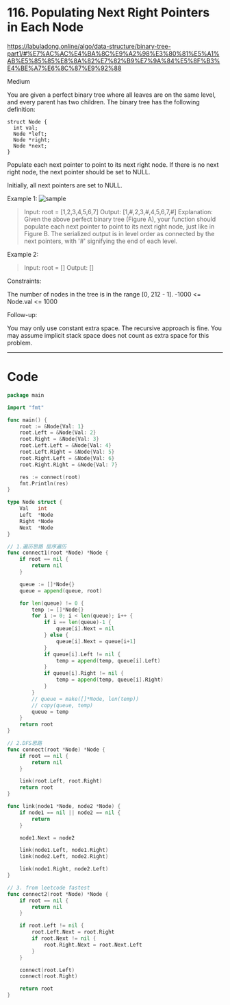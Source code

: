 # 116. Populating Next Right Pointers in Each Node

<https://labuladong.online/algo/data-structure/binary-tree-part1/#%E7%AC%AC%E4%BA%8C%E9%A2%98%E3%80%81%E5%A1%AB%E5%85%85%E8%8A%82%E7%82%B9%E7%9A%84%E5%8F%B3%E4%BE%A7%E6%8C%87%E9%92%88>

Medium

You are given a perfect binary tree where all leaves are on the same level, and every parent has two children. The binary tree has the following definition:

```
struct Node {
  int val;
  Node *left;
  Node *right;
  Node *next;
}
```

Populate each next pointer to point to its next right node. If there is no next right node, the next pointer should be set to NULL.

Initially, all next pointers are set to NULL.

 

Example 1:
![sample](https://assets.leetcode.com/uploads/2019/02/14/116_sample.png)
> Input: root = [1,2,3,4,5,6,7]
Output: [1,#,2,3,#,4,5,6,7,#]
Explanation: Given the above perfect binary tree (Figure A), your function should populate each next pointer to point to its next right node, just like in Figure B. The serialized output is in level order as connected by the next pointers, with '#' signifying the end of each level.

Example 2:
> Input: root = []
Output: []
 

Constraints:

The number of nodes in the tree is in the range [0, 212 - 1].
-1000 <= Node.val <= 1000
 

Follow-up:

You may only use constant extra space.
The recursive approach is fine. You may assume implicit stack space does not count as extra space for this problem.

---

# Code
```go
package main

import "fmt"

func main() {
	root := &Node{Val: 1}
	root.Left = &Node{Val: 2}
	root.Right = &Node{Val: 3}
	root.Left.Left = &Node{Val: 4}
	root.Left.Right = &Node{Val: 5}
	root.Right.Left = &Node{Val: 6}
	root.Right.Right = &Node{Val: 7}

	res := connect(root)
	fmt.Println(res)
}

type Node struct {
	Val   int
	Left  *Node
	Right *Node
	Next  *Node
}

// 1.遍历思路 层序遍历
func connect1(root *Node) *Node {
	if root == nil {
		return nil
	}

	queue := []*Node{}
	queue = append(queue, root)

	for len(queue) != 0 {
		temp := []*Node{}
		for i := 0; i < len(queue); i++ {
			if i == len(queue)-1 {
				queue[i].Next = nil
			} else {
				queue[i].Next = queue[i+1]
			}
			if queue[i].Left != nil {
				temp = append(temp, queue[i].Left)
			}
			if queue[i].Right != nil {
				temp = append(temp, queue[i].Right)
			}
		}
		// queue = make([]*Node, len(temp))
		// copy(queue, temp)
		queue = temp
	}
	return root
}

// 2.DFS思路
func connect(root *Node) *Node {
	if root == nil {
		return nil
	}

	link(root.Left, root.Right)
	return root
}

func link(node1 *Node, node2 *Node) {
	if node1 == nil || node2 == nil {
		return
	}

	node1.Next = node2

	link(node1.Left, node1.Right)
	link(node2.Left, node2.Right)

	link(node1.Right, node2.Left)
}

// 3. from leetcode fastest
func connect2(root *Node) *Node {
	if root == nil {
		return nil
	}

	if root.Left != nil {
		root.Left.Next = root.Right
		if root.Next != nil {
			root.Right.Next = root.Next.Left
		}
	}

	connect(root.Left)
	connect(root.Right)

	return root
}
```